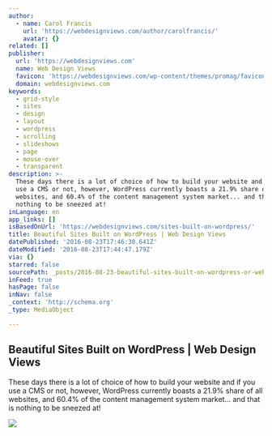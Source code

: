 ```yaml
---
author:
  - name: Carol Francis
    url: 'https://webdesignviews.com/author/carolfrancis/'
    avatar: {}
related: []
publisher:
  url: 'https://webdesignviews.com'
  name: Web Design Views
  favicon: 'https://webdesignviews.com/wp-content/themes/promag/favicon.ico'
  domain: webdesignviews.com
keywords:
  - grid-style
  - sites
  - design
  - layout
  - wordpress
  - scrolling
  - slideshows
  - page
  - mouse-over
  - transparent
description: >-
  These days there is a lot of choice of how to build your website and if you
  use a CMS or not, however, WordPress currently boasts a 21.9% share of all
  websites, and 60.4% of the content management system market... and that is
  nothing to be sneezed at!
inLanguage: en
app_links: []
isBasedOnUrl: 'https://webdesignviews.com/sites-built-on-wordpress/'
title: Beautiful Sites Built on WordPress | Web Design Views
datePublished: '2016-08-23T17:46:30.641Z'
dateModified: '2016-08-23T17:44:47.179Z'
via: {}
starred: false
sourcePath: _posts/2016-08-23-beautiful-sites-built-on-wordpress-or-web-design-views.md
inFeed: true
hasPage: false
inNav: false
_context: 'http://schema.org'
_type: MediaObject

---
```

<article style=""><h1>Beautiful Sites Built on WordPress | Web Design Views</h1><p>These days there is a lot of choice of how to build your website and if you use a CMS or not, however, WordPress currently boasts a 21.9% share of all websites, and 60.4% of the content management system market... and that is nothing to be sneezed at!</p><img src="https://webdesignviews.com/media/2014/16047/wp-featured.jpg" /></article>